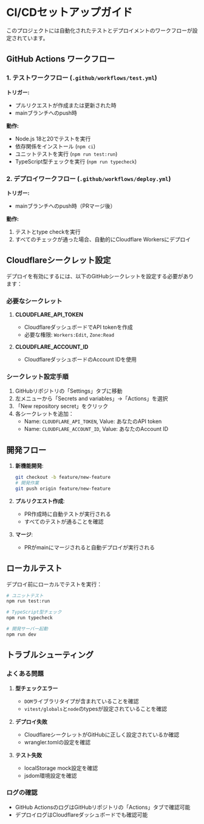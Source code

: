 # CI/CDセットアップガイド

このプロジェクトには自動化されたテストとデプロイメントのワークフローが設定されています。

## GitHub Actions ワークフロー

### 1. テストワークフロー (`.github/workflows/test.yml`)

**トリガー:**
- プルリクエストが作成または更新された時
- mainブランチへのpush時

**動作:**
- Node.js 18と20でテストを実行
- 依存関係をインストール (`npm ci`)
- ユニットテストを実行 (`npm run test:run`)
- TypeScript型チェックを実行 (`npm run typecheck`)

### 2. デプロイワークフロー (`.github/workflows/deploy.yml`)

**トリガー:**
- mainブランチへのpush時（PRマージ後）

**動作:**
1. テストとtype checkを実行
2. すべてのチェックが通った場合、自動的にCloudflare Workersにデプロイ

## Cloudflareシークレット設定

デプロイを有効にするには、以下のGitHubシークレットを設定する必要があります：

### 必要なシークレット

1. **CLOUDFLARE_API_TOKEN**
   - CloudflareダッシュボードでAPI tokenを作成
   - 必要な権限: `Workers:Edit`, `Zone:Read`

2. **CLOUDFLARE_ACCOUNT_ID**
   - CloudflareダッシュボードのAccount IDを使用

### シークレット設定手順

1. GitHubリポジトリの「Settings」タブに移動
2. 左メニューから「Secrets and variables」→「Actions」を選択
3. 「New repository secret」をクリック
4. 各シークレットを追加：
   - Name: `CLOUDFLARE_API_TOKEN`, Value: あなたのAPI token
   - Name: `CLOUDFLARE_ACCOUNT_ID`, Value: あなたのAccount ID

## 開発フロー

1. **新機能開発**:
   ```bash
   git checkout -b feature/new-feature
   # 開発作業
   git push origin feature/new-feature
   ```

2. **プルリクエスト作成**:
   - PR作成時に自動テストが実行される
   - すべてのテストが通ることを確認

3. **マージ**:
   - PRがmainにマージされると自動デプロイが実行される

## ローカルテスト

デプロイ前にローカルでテストを実行：

```bash
# ユニットテスト
npm run test:run

# TypeScript型チェック
npm run typecheck

# 開発サーバー起動
npm run dev
```

## トラブルシューティング

### よくある問題

1. **型チェックエラー**
   - `DOM`ライブラリタイプが含まれていることを確認
   - `vitest/globals`と`node`のtypesが設定されていることを確認

2. **デプロイ失敗**
   - CloudflareシークレットがGitHubに正しく設定されているか確認
   - wrangler.tomlの設定を確認

3. **テスト失敗**
   - localStorage mock設定を確認
   - jsdom環境設定を確認

### ログの確認

- GitHub ActionsのログはGitHubリポジトリの「Actions」タブで確認可能
- デプロイログはCloudflareダッシュボードでも確認可能